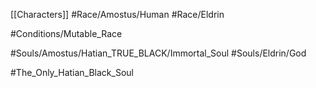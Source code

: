 [[Characters]]
#Race/Amostus/Human 
#Race/Eldrin 

#Conditions/Mutable_Race 

#Souls/Amostus/Hatian_TRUE_BLACK/Immortal_Soul 
#Souls/Eldrin/God

#The_Only_Hatian_Black_Soul

